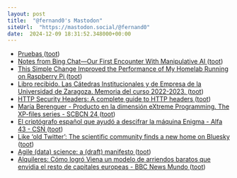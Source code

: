 ```yaml
---
layout: post
title:  "@fernand0's Mastodon"
siteUrl:  "https://mastodon.social/@fernand0"
date:  2024-12-09 18:31:52.348000+00:00
---
```

*  [Pruebas ](https://avecesunafoto.wordpress.com/2024/12/09/pruebas-2) ([toot](https://mastodon.social/@fernand0/113624292546713587))
*  [Notes from Bing Chat—Our First Encounter With Manipulative AI ](https://simonwillison.net/2024/Nov/19/notes-from-bing-chat) ([toot](https://mastodon.social/@fernand0/113624188436854809))
*  [This Simple Change Improved the Performance of My Homelab Running on Raspberry Pi ](https://itsfoss.com/pi-swap-increase) ([toot](https://mastodon.social/@fernand0/113624101128412584))
*  [Libro recibido. Las Cátedras Institucionales y de Empresa de la Universidad de Zaragoza. Memoria del curso 2022-2023. ](https://fotografiasenmovimiento.wordpress.com/2024/12/09/libro-recibido-las-catedras-institucionales-y-de-empresa-de-la-universidad-de-zaragoza-memoria-del-curso-2022-2023) ([toot](https://mastodon.social/@fernand0/113623877925089285))
*  [HTTP Security Headers: A complete guide to HTTP headers ](https://www.darkrelay.com/post/http-security-header) ([toot](https://mastodon.social/@fernand0/113623711839939518))
*  [María Berenguer - Producto en la dimensión eXtreme Programming. The XP-files series - SCBCN 24 ](https://www.youtube.com/watch?v=7mAGnh_eOzE&amp%3Bfeature=youtu.b) ([toot](https://mastodon.social/@fernand0/113623482785074667))
*  [El criptógrafo español que ayudó a descifrar la máquina Enigma - Alfa 43 - CSN  ](https://www.csn.es/-/el-criptografo-espanol-que-ayudo-a-descifrar-la-maquina-enigma) ([toot](https://mastodon.social/@fernand0/113622811432115064))
*  [Like ‘old Twitter’: The scientific community finds a new home on Bluesky   ](https://www.science.org/content/article/old-twitter-scientific-community-finds-new-home-bluesky) ([toot](https://mastodon.social/@fernand0/113622592288304297))
*  [Agile (data) science: a (draft) manifesto ](https://arxiv.org/abs/2104.1254) ([toot](https://mastodon.social/@fernand0/113622485470128403))
*  [Alquileres: Cómo logró Viena un modelo de arriendos baratos que envidia el resto de capitales europeas - BBC News Mundo ](https://www.bbc.com/mundo/articles/cvgx9gx7m0e) ([toot](https://mastodon.social/@fernand0/113622192720786341))
